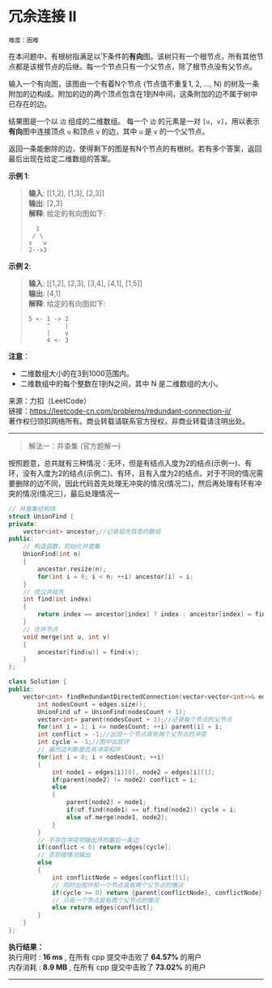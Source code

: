 # 冗余连接 II #  
`难度：困难` 

在本问题中，有根树指满足以下条件的**有向**图。该树只有一个根节点，所有其他节点都是该根节点的后继。每一个节点只有一个父节点，除了根节点没有父节点。  

输入一个有向图，该图由一个有着N个节点 (节点值不重复1, 2, ..., N) 的树及一条附加的边构成。附加的边的两个顶点包含在1到N中间，这条附加的边不属于树中已存在的边。  

结果图是一个以 `边` 组成的二维数组。 每一个 `边` 的元素是一对 `[u, v]`，用以表示**有向**图中连接顶点 `u` 和顶点 `v` 的边，其中 `u` 是 `v` 的一个父节点。  

返回一条能删除的边，使得剩下的图是有N个节点的有根树。若有多个答案，返回最后出现在给定二维数组的答案。  

**示例 1**:  
>**输入**: [[1,2], [1,3], [2,3]]  
>**输出**: [2,3]  
>**解释**: 给定的有向图如下:  
>```  
>   1  
>  / \  
> v   v  
> 2-->3  
>```  

**示例 2**:  
>**输入**: [[1,2], [2,3], [3,4], [4,1], [1,5]]  
>**输出**: [4,1]  
>**解释**: 给定的有向图如下:  
>```  
> 5 <- 1 -> 2  
>      ^    |  
>      |    v  
>      4 <- 3  
>```  

**注意**：  
- 二维数组大小的在3到1000范围内。  
- 二维数组中的每个整数在1到N之间，其中 N 是二维数组的大小。  

来源：力扣（LeetCode）  
链接：https://leetcode-cn.com/problems/redundant-connection-ii/  
著作权归领扣网络所有。商业转载请联系官方授权，非商业转载请注明出处。  

---  
>解法一：并查集 (官方题解一)  

按照题意，总共就有三种情况：无环，但是有结点入度为2的结点(示例一)、有环，没有入度为2的结点(示例二)、有环，且有入度为2的结点。对于不同的情况需要删除的边不同，因此代码首先处理无冲突的情况(情况二)，然后再处理有环有冲突的情况(情况三)，最后处理情况一

```C++  
// 并查集结构体
struct UnionFind {
private:
    vector<int> ancestor;//记录祖先信息的数组
public:
    // 构造函数，初始化并查集
    UnionFind(int n)
    {
        ancestor.resize(n);
        for(int i = 0; i < n; ++i) ancestor[i] = i;
    }
    // 找公共祖先
    int find(int index)
    {
        return index == ancestor[index] ? index : ancestor[index] = find(ancestor[index]);
    }
    // 合并节点
    void merge(int u, int v)
    {
        ancestor[find(u)] = find(v);
    }
};

class Solution {
public:
    vector<int> findRedundantDirectedConnection(vector<vector<int>>& edges) {
        int nodesCount = edges.size();
        UnionFind uf = UnionFind(nodesCount + 1);
        vector<int> parent(nodesCount + 1);//记录每个节点的父节点
        for(int i = 1; i <= nodesCount; ++i) parent[i] = i;
        int conflict = -1;//出现一个节点具有两个父节点的冲突
        int cycle = -1;//图中出现环
        // 遍历边判断是否有冲突和环
        for(int i = 0; i < nodesCount; ++i)
        {
            int node1 = edges[i][0], node2 = edges[i][1];
            if(parent[node2] != node2) conflict = i;
            else
            {
                parent[node2] = node1;
                if(uf.find(node1) == uf.find(node2)) cycle = i;
                else uf.merge(node1, node2);
            }
        }
        // 不存在冲突则输出环的最后一条边
        if(conflict < 0) return edges[cycle];
        // 否则按情况输出
        else
        {
            int conflictNode = edges[conflict][1];
            // 同时出现环和一个节点具有两个父节点的情况
            if(cycle >= 0) return {parent[conflictNode], conflictNode};
            // 只有一个节点具有两个父节点的情况
            else return edges[conflict];
        }
    }
};
```  

**执行结果：**  
执行用时 : **16 ms** , 在所有 cpp 提交中击败了 **64.57%** 的用户  
内存消耗 : **8.9 MB** , 在所有 cpp 提交中击败了 **73.02%** 的用户  

---  